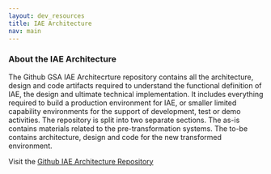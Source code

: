 ```yaml
---
layout: dev_resources
title: IAE Architecture
nav: main
---
```

### About the IAE Architecture

The Github GSA IAE Architecrture repository contains all the architecture, design and code artifacts required to 
understand the functional definition of IAE, the design and ultimate technical implementation. It includes everything required to build a production environment for IAE, 
or smaller limited capability environments for the support of development, test or demo activities.
The repository is split into two separate sections. The as-is contains materials related to the pre-transformation systems. 
The to-be contains architecture, design and code for the new transformed environment.

Visit the [Github IAE Architecture Repository](https://github.com/GSA/IAE-Architecture)
